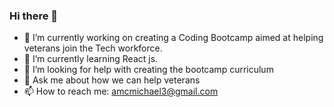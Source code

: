 ### Hi there 👋
- 🔭 I’m currently working on creating a Coding Bootcamp aimed at helping veterans join the Tech workforce. 
- 🌱 I’m currently learning React js.
- 🤔 I’m looking for help with creating the bootcamp curriculum
- 💬 Ask me about how we can help veterans
- 📫 How to reach me: amcmichael3@gmail.com

